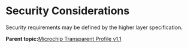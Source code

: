 # Security Considerations

Security requirements may be defined by the higher layer specification.

**Parent topic:**[Microchip Transparent Profile v1.1](GUID-DBD3AFD8-6BFB-4B13-A3C0-C05ADCE92BA6.md)

